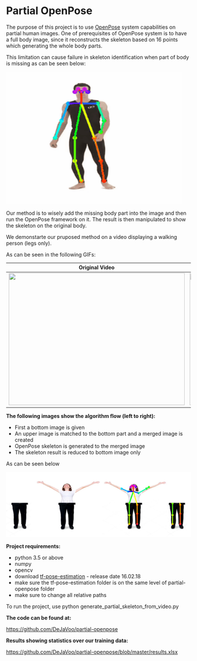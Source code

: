 # Partial OpenPose

The purpose of this project is to use [OpenPose](https://github.com/CMU-Perceptual-Computing-Lab/openpose) system capabilities on partial human images.
One of prerequisites of OpenPose system is to have a full body image, since it reconstructs the skeleton based on 16 points which generating the whole body parts.

This limitation can cause failure in skeleton identification when part of body is missing as can be seen below:

<img src="site/problem_demo.gif" width="480" height="360"/> 

Our method is to wisely add the missing body part into the image and then run the OpenPose framework on it.
The result is then manipulated to show the skeleton on the original body.

We demonstarte our pruposed method on a video displaying a walking person (legs only).

As can be seen in the following GIFs:

Original Video            |  Skeletonized Video
:-------------------------:|:-------------------------:
<img src="site/walking.gif" width="480" height="360"/> |  <img src="site/walking-skeleton.gif" width="480" height="360"/>

**The following images show the algorithm flow (left to right):**

* First a bottom image is given
* An upper image is matched to the bottom part and a merged image is created
* OpenPose skeleton is generated to the merged image
* The skeleton result is reduced to bottom image only

As can be seen below

<img src="site/flow.JPG"/>

**Project requirements:**

* python 3.5 or above
* numpy
* opencv
* download [tf-pose-estimation](https://github.com/ildoonet/tf-pose-estimation) - release date 16.02.18
* make sure the tf-pose-estimation folder is on the same level of partial-openpose folder
* make sure to change all relative paths

To run the project, use python generate_partial_skeleton_from_video.py

**The code can be found at:** 

<https://github.com/DeJaVoo/partial-openpose>

**Results showing statistics over our training data:**

<https://github.com/DeJaVoo/partial-openpose/blob/master/results.xlsx>


